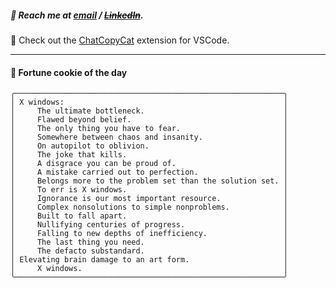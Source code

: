 ##### :calling: Reach me at **[email](mailto:johannes@stenmark.in)** ***/*** **[~~LinkedIn~~](https://www.linkedin.com/in/johannes-stenmark)**.
:feet: Check out the [ChatCopyCat](https://github.com/jstenmark/ChatCopyCat) extension for VSCode.

---
#### :cookie: Fortune cookie of the day
```smalltalk
╭────────────────────────────────────────────────────────────╮
│ X windows:                                                 │
│     The ultimate bottleneck.                               │
│     Flawed beyond belief.                                  │
│     The only thing you have to fear.                       │
│     Somewhere between chaos and insanity.                  │
│     On autopilot to oblivion.                              │
│     The joke that kills.                                   │
│     A disgrace you can be proud of.                        │
│     A mistake carried out to perfection.                   │
│     Belongs more to the problem set than the solution set. │
│     To err is X windows.                                   │
│     Ignorance is our most important resource.              │
│     Complex nonsolutions to simple nonproblems.            │
│     Built to fall apart.                                   │
│     Nullifying centuries of progress.                      │
│     Falling to new depths of inefficiency.                 │
│     The last thing you need.                               │
│     The defacto substandard.                               │
│ Elevating brain damage to an art form.                     │
│     X windows.                                             │
╰────────────────────────────────────────────────────────────╯
```
